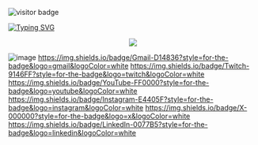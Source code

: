 ![visitor badge](https://visitor-badge.laobi.icu/badge?page_id=jwenjian.visitor-badge&left_color=gray&right_color=red&left_text=Visitors)

[![Typing SVG](https://readme-typing-svg.demolab.com?font=Dancing+Script&weight=700&size=50&duration=3000&pause=1000&color=AB2222&background=FFFFFF00&center=true&vCenter=true&random=false&width=700&height=100&lines=Welcome+to+NichtSylph's+Github)](https://git.io/typing-svg)

<!--
**NichtSylph/NichtSylph** is a ✨ _special_ ✨ repository because its `README.md` (this file) appears on your GitHub profile.

Here are some ideas to get you started:

- 🔭 I’m currently working on ...
- 🌱 I’m currently learning ...
- 👯 I’m looking to collaborate on ...
- 🤔 I’m looking for help with ...
- 💬 Ask me about ...
- 📫 How to reach me: ...
- 😄 Pronouns: ...
- ⚡ Fun fact: ...
-->

<p align="center">
  <a href="https://skillicons.dev">
    <img src="https://skillicons.dev/icons?i=arduino,autocad,css,discord,bots,github,haskell,html,js,instagram,linkedin,linux,matlab,maven,mongodb,mysql,nodejs,ps,py,raspberrypi,twitter,unity,vscode,express, react"/>
  </a>
</p>

![image]({(https://img.shields.io/badge/Discord-5865F2?style=for-the-badge&logo=discord&logoColor=white)})
https://img.shields.io/badge/Gmail-D14836?style=for-the-badge&logo=gmail&logoColor=white
https://img.shields.io/badge/Twitch-9146FF?style=for-the-badge&logo=twitch&logoColor=white
https://img.shields.io/badge/YouTube-FF0000?style=for-the-badge&logo=youtube&logoColor=white
https://img.shields.io/badge/Instagram-E4405F?style=for-the-badge&logo=instagram&logoColor=white
https://img.shields.io/badge/X-000000?style=for-the-badge&logo=x&logoColor=white
https://img.shields.io/badge/LinkedIn-0077B5?style=for-the-badge&logo=linkedin&logoColor=white


